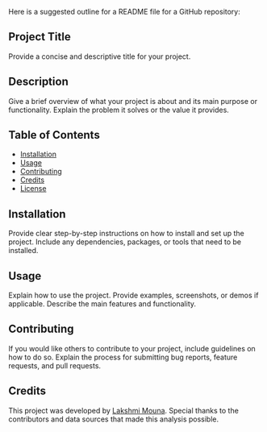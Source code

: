 Here is a suggested outline for a README file for a GitHub repository:

## Project Title

Provide a concise and descriptive title for your project.

## Description

Give a brief overview of what your project is about and its main purpose or functionality. Explain the problem it solves or the value it provides.

## Table of Contents

- [Installation](#installation)
- [Usage](#usage)
- [Contributing](#contributing)
- [Credits](#credits)
- [License](#license)

## Installation

Provide clear step-by-step instructions on how to install and set up the project. Include any dependencies, packages, or tools that need to be installed.

## Usage

Explain how to use the project. Provide examples, screenshots, or demos if applicable. Describe the main features and functionality.

## Contributing

If you would like others to contribute to your project, include guidelines on how to do so. Explain the process for submitting bug reports, feature requests, and pull requests.


## Credits

This project was developed by [Lakshmi Mouna](https://github.com/LakshmiMouna). Special thanks to the contributors and data sources that made this analysis possible.
